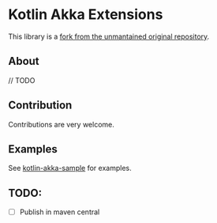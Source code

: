# Kotlin Akka Extensions

This library is a [fork from the unmantained original repository](https://github.com/Heapy/kotlin-akka). 

## About

// TODO

## Contribution

Contributions are very welcome.

## Examples

See [kotlin-akka-sample](https://github.com/KotlinBy/kotlin-akka/tree/master/kotlin-akka-sample/src/main/kotlin/by/bkug/akka/sample)
for examples.

## TODO: 

 - [ ] Publish in maven central
